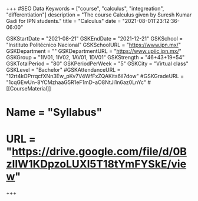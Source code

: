 +++
#SEO Data
Keywords = ["course", "calculus", "integreation", "differentiation"]
description = "The course Calculus given by Suresh Kumar Gadi for IPN students."
title = "Calculus"
date = "2021-08-01T23:12:36-06:00"

GSKStartDate = "2021-08-21"
GSKEndDate = "2021-12-21"
GSKSchool = "Instituto Politécnico Nacional"
GSKSchoolURL = "https://www.ipn.mx/"
GSKDepartment = ""
GSKDepartmentURL = "https://www.upiic.ipn.mx/"
GSKGroup = "1IV01, 1IV02, 1AV01, 1DV01"
GSKStrength = "46+43+19+54"
GSKTotalPeriod = "80"
GSKPeriodPerWeek = "5"
GSKCity = "Virtual class"
GSKLevel = "Bachelor"
#GSKAttendanceURL = "12rt4kOPrrqcfXNn3Ew_pKv7V4WfFxZQAKits6iI7dow"
#GSKGradeURL = "1cqGEwUn-8YCMzhaaG5R1eF1mD-aO8NtJi1n6az0LnYc"
#[[CourseMaterial]]
#    Name = "Syllabus"
#    URL = "https://drive.google.com/file/d/0BzllW1KDpzoLUXl5T18tYmFYSkE/view"

+++